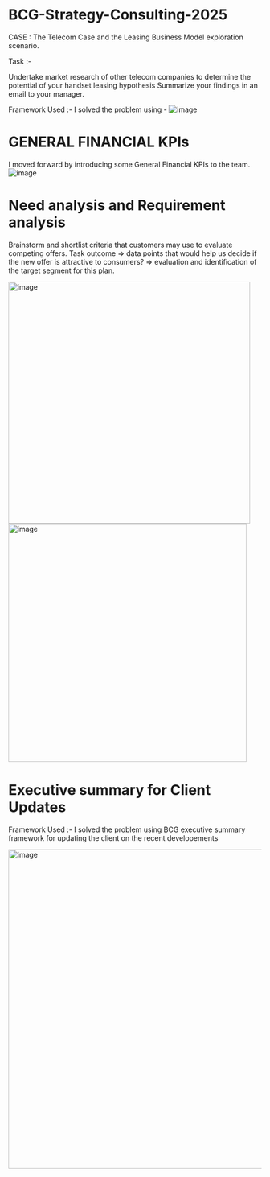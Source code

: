 # BCG-Strategy-Consulting-2025
CASE : The Telecom Case and the Leasing Business Model exploration scenario.

Task :-

Undertake market research of other telecom companies to determine the potential of your handset leasing hypothesis 
Summarize your findings in an email to your manager.

Framework Used :- 
I solved the problem using -
![image](https://github.com/user-attachments/assets/141ee194-e59d-4f98-a3d3-58ba4a9eb2c8)

# GENERAL FINANCIAL KPIs 
I moved forward by introducing some General Financial KPIs to the team. 
![image](https://github.com/user-attachments/assets/5f6eddfb-56e6-4628-a6d9-bed8106f2d2c)

# Need analysis and Requirement analysis

Brainstorm and shortlist criteria that customers may use to evaluate competing offers. 
Task outcome  => data points that would help us decide if the new offer is attractive to consumers? 
              => evaluation and identification of the target segment for this plan.  

<img width="481" alt="image" src="https://github.com/user-attachments/assets/31fd2450-4106-4c9c-967c-d84e8558ce22" /> <img width="474" alt="image" src="https://github.com/user-attachments/assets/4cb4274b-e497-4418-95eb-53455b2c56dc" /> 

# Executive summary for Client Updates

Framework Used :- 
I solved the problem using BCG executive summary framework for updating the client on the recent developements

<img width="635" alt="image" src="https://github.com/user-attachments/assets/9c9dd7b9-73d1-4bb8-9564-cd417b678ceb" />

